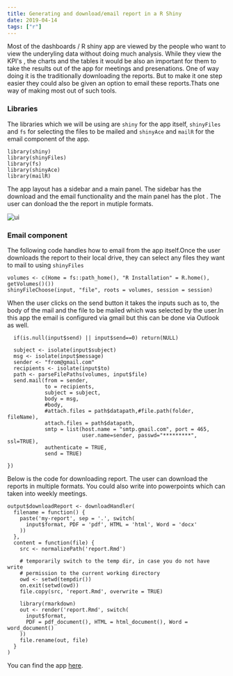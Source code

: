 ```yaml
---
title: Generating and download/email report in a R Shiny
date: 2019-04-14
tags: ["r"]
---
```

Most of the dashboards / R shiny app are viewed by the people who want to view the underyling data without doing much analysis. While they view the KPI's , the charts and the tables it would be also an important for them to take the results out of the app for meetings and presenations. One of way doing it is the traditionally downloading the reports. But to make it one step easier they could also be given an option to email these reports.Thats one way of making most out of such tools.

### Libraries
The libraries which we will be using are `shiny` for the app itself, `shinyFiles` and `fs` for selecting the files to be mailed and `shinyAce` and `mailR` for the email component of the app.


```
library(shiny)
library(shinyFiles)
library(fs)
library(shinyAce)
library(mailR)
```
 The app layout has a sidebar and a main panel. The sidebar has the download and the email functionality and the main panel has the plot . The user can donload the the report in mutiple formats.

![ui](ui_layout.png)

### Email component

The following code handles how to email from the app itself.Once the user downloads the report to their local drive, they can select any files they want to mail to using  `shinyFiles`

```
volumes <- c(Home = fs::path_home(), "R Installation" = R.home(), getVolumes()())
shinyFileChoose(input, "file", roots = volumes, session = session)
```

When the user clicks on the send button it takes the inputs such as to, the body of the mail and the file to be mailed which was selected by the user.In this app the email is configured via gmail but this can be done via Outlook as well.

```observe({
  if(is.null(input$send) || input$send==0) return(NULL)

  subject <- isolate(input$subject)
  msg <- isolate(input$message)
  sender <- "from@gmail.com"
  recipients <- isolate(input$to)
  path <- parseFilePaths(volumes, input$file)
  send.mail(from = sender,
            to = recipients,
            subject = subject,
            body = msg,
            #body,
            #attach.files = path$datapath,#file.path(folder, fileName),
            attach.files = path$datapath,
            smtp = list(host.name = "smtp.gmail.com", port = 465,
                        user.name=sender, passwd="*********", ssl=TRUE),
            authenticate = TRUE,
            send = TRUE)

})
```

Below is the code for downloading report. The user can download the reports in multiple formats. You could also write into powerpoints which can taken into weekly meetings.

```
output$downloadReport <- downloadHandler(
  filename = function() {
    paste('my-report', sep = '.', switch(
      input$format, PDF = 'pdf', HTML = 'html', Word = 'docx'
    ))
  },
  content = function(file) {
    src <- normalizePath('report.Rmd')

    # temporarily switch to the temp dir, in case you do not have write
    # permission to the current working directory
    owd <- setwd(tempdir())
    on.exit(setwd(owd))
    file.copy(src, 'report.Rmd', overwrite = TRUE)

    library(rmarkdown)
    out <- render('report.Rmd', switch(
      input$format,
      PDF = pdf_document(), HTML = html_document(), Word = word_document()
    ))
    file.rename(out, file)
  }
)
```
You can find the app [here](https://github.com/senthilthyagarajan/shinyemail).
